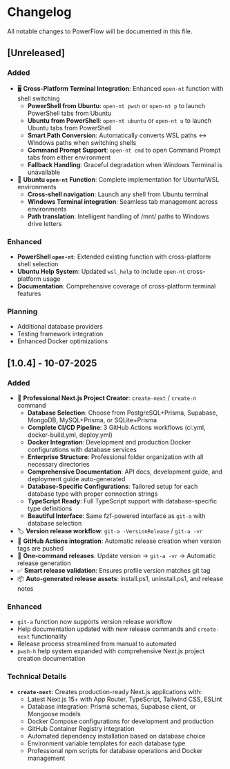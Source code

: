 # Changelog

All notable changes to PowerFlow will be documented in this file.

## [Unreleased]

### Added
- 🖥️ **Cross-Platform Terminal Integration**: Enhanced `open-nt` function with shell switching
  - **PowerShell from Ubuntu**: `open-nt pwsh` or `open-nt p` to launch PowerShell tabs from Ubuntu
  - **Ubuntu from PowerShell**: `open-nt ubuntu` or `open-nt u` to launch Ubuntu tabs from PowerShell
  - **Smart Path Conversion**: Automatically converts WSL paths ↔ Windows paths when switching shells
  - **Command Prompt Support**: `open-nt cmd` to open Command Prompt tabs from either environment
  - **Fallback Handling**: Graceful degradation when Windows Terminal is unavailable
- 🐧 **Ubuntu `open-nt` Function**: Complete implementation for Ubuntu/WSL environments
  - **Cross-shell navigation**: Launch any shell from Ubuntu terminal
  - **Windows Terminal integration**: Seamless tab management across environments
  - **Path translation**: Intelligent handling of /mnt/ paths to Windows drive letters

### Enhanced
- **PowerShell `open-nt`**: Extended existing function with cross-platform shell selection
- **Ubuntu Help System**: Updated `wsl_help` to include `open-nt` cross-platform usage
- **Documentation**: Comprehensive coverage of cross-platform terminal features

### Planning
- Additional database providers
- Testing framework integration
- Enhanced Docker optimizations

## [1.0.4] - 10-07-2025

### Added
- 🚀 **Professional Next.js Project Creator**: `create-next` / `create-n` command
  - **Database Selection**: Choose from PostgreSQL+Prisma, Supabase, MongoDB, MySQL+Prisma, or SQLite+Prisma
  - **Complete CI/CD Pipeline**: 3 GitHub Actions workflows (ci.yml, docker-build.yml, deploy.yml)
  - **Docker Integration**: Development and production Docker configurations with database services
  - **Enterprise Structure**: Professional folder organization with all necessary directories
  - **Comprehensive Documentation**: API docs, development guide, and deployment guide auto-generated
  - **Database-Specific Configurations**: Tailored setup for each database type with proper connection strings
  - **TypeScript Ready**: Full TypeScript support with database-specific type definitions
  - **Beautiful Interface**: Same fzf-powered interface as `git-a` with database selection
- 🏷️ **Version release workflow**: `git-a -VersionRelease` / `git-a -vr` 
- 🤖 **GitHub Actions integration**: Automatic release creation when version tags are pushed
- 🎯 **One-command releases**: Update version → `git-a -vr` → Automatic release generation
- ✅ **Smart release validation**: Ensures profile version matches git tag
- 📦 **Auto-generated release assets**: install.ps1, uninstall.ps1, and release notes

### Enhanced
- `git-a` function now supports version release workflow
- Help documentation updated with new release commands and `create-next` functionality
- Release process streamlined from manual to automated
- `pwsh-h` help system expanded with comprehensive Next.js project creation documentation

### Technical Details
- **`create-next`**: Creates production-ready Next.js applications with:
  - Latest Next.js 15+ with App Router, TypeScript, Tailwind CSS, ESLint
  - Database integration: Prisma schemas, Supabase client, or Mongoose models
  - Docker Compose configurations for development and production
  - GitHub Container Registry integration
  - Automated dependency installation based on database choice
  - Environment variable templates for each database type
  - Professional npm scripts for database operations and Docker management
